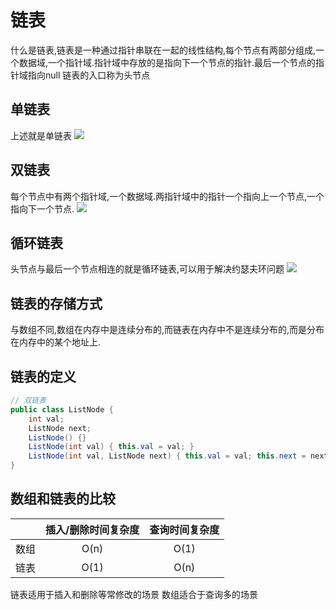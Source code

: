 # 链表
什么是链表,链表是一种通过指针串联在一起的线性结构,每个节点有两部分组成,一个数据域,一个指针域.指针域中存放的是指向下一个节点的指针.最后一个节点的指针域指向null
链表的入口称为头节点
## 单链表
上述就是单链表
![](https://pic.imgdb.cn/item/6527f16cc458853aef81578c.jpg)
## 双链表
每个节点中有两个指针域,一个数据域.两指针域中的指针一个指向上一个节点,一个指向下一个节点.
![](https://pic.imgdb.cn/item/6527f1d1c458853aef83416d.jpg)
## 循环链表
头节点与最后一个节点相连的就是循环链表,可以用于解决约瑟夫环问题
![](https://pic.imgdb.cn/item/6527f213c458853aef84ac9c.jpg)
## 链表的存储方式
与数组不同,数组在内存中是连续分布的,而链表在内存中不是连续分布的,而是分布在内存中的某个地址上.
## 链表的定义
```java
// 双链表
public class ListNode {
    int val;
    ListNode next;
    ListNode() {}
    ListNode(int val) { this.val = val; }
    ListNode(int val, ListNode next) { this.val = val; this.next = next; }
}
```
## 数组和链表的比较
|     | 插入/删除时间复杂度 | 查询时间复杂度 |
|:---:|:----------:|:-------:|
| 数组  |    O(n)    |O(1)|
| 链表  |    O(1)    |O(n)|
链表适用于插入和删除等常修改的场景
数组适合于查询多的场景
